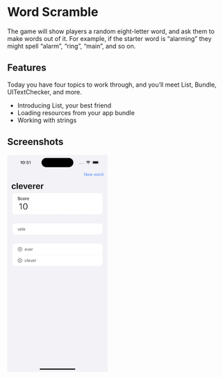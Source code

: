 # Word Scramble

The game will show players a random eight-letter word, and ask them to make words out of it. For example, if the starter word is “alarming” they might spell “alarm”, “ring”, “main”, and so on.

## Features

Today you have four topics to work through, and you’ll meet List, Bundle, UITextChecker, and more.

- Introducing List, your best friend
- Loading resources from your app bundle
- Working with strings

## Screenshots

![1](/screenshots/1.png)
